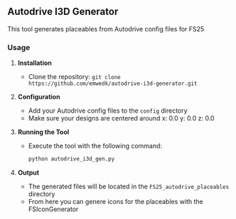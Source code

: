 ## Autodrive I3D Generator

This tool generates placeables from Autodrive config files for FS25

### Usage

1. **Installation**
   - Clone the repository: `git clone https://github.com/emwedk/autodrive-i3d-generator.git`

2. **Configuration**
   - Add your Autodrive config files to the `config` directory
   - Make sure your designs are centered around x: 0.0 y: 0.0 z: 0.0

3. **Running the Tool**
   - Execute the tool with the following command:
     ```bash
     python autodrive_i3d_gen.py
     ```

4. **Output**
   - The generated files will be located in the `FS25_autodrive_placeables` directory
   - From here you can genere icons for the placeables with the FSIconGenerator

